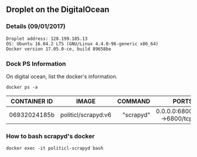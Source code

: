 ## Droplet on the DigitalOcean

### Details (09/01/2017)

```
Droplet address: 128.199.185.13
OS: Ubuntu 16.04.2 LTS (GNU/Linux 4.4.0-96-generic x86_64)
Docker version 17.05.0-ce, build 89658be
```

### Dock PS Information
On digital ocean, list the docker's information.

```
docker ps -a
```

|CONTAINER ID        |IMAGE                     |COMMAND           |           PORTS                      |                    NAMES  |
| -------------------|:------------------------:| ----------------:|-------------------------------------:|--------------------------:|
|06932024185b        | politicl/scrapyd:v6      | "scrapyd"        | 0.0.0.0:6800->6800/tcp               |   politicl-scrapyd        |


### How to bash scrapyd's docker

```
docker exec -it politicl-scrapyd bash
```
